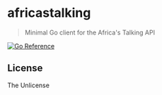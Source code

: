 # africastalking

> Minimal Go client for the Africa's Talking API

[![Go Reference](https://pkg.go.dev/badge/github.com/kamikazechaser/africastalking.svg)](https://pkg.go.dev/github.com/kamikazechaser/africastalking)

## License

The Unlicense

